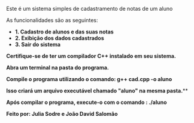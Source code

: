 Este é um sistema simples de cadastramento de notas de um aluno

As funcionalidades são as seguintes:
-  **1. Cadastro de alunos e das suas notas**
-   **2. Exibição dos dados cadastrados**
 -  **3. Sair do sistema**

**Certifique-se de ter um compilador C++ instalado em seu sistema.**

**Abra um terminal na pasta do programa.**

**Compile o programa utilizando o comando: **g++ cad.cpp -o aluno****

**Isso criará um arquivo executável chamado "aluno" na mesma pasta.****

**Após compilar o programa, execute-o com o comando : **./aluno****
   
**Feito por: Julia Sodre e João David Salomão**
